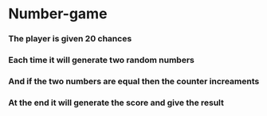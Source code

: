 # Number-game
### The player is given 20 chances
### Each time it will generate two random numbers
### And if the two numbers are equal then the counter increaments
### At the end it will generate the score and give the result
